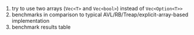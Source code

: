 
1. try to use two arrays (`Vec<T>` and `Vec<bool>`) instead of `Vec<Option<T>>`
1. benchmarks in comparison to typical AVL/RB/Treap/explicit-array-based implementation
1. benchmark results table
